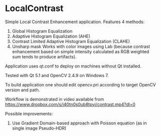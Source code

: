 # LocalContrast
Simple Local Contrast Enhancement application.
Features 4 methods:
1. Global Histogram Equalization
2. Adaptive Histogram Equalization (AHE)
3. Contrast Limited Adaptive Histogram Equalization (CLAHE)
4. Unsharp mask
Works with color images using Lab (because contrast enhancement based on simple intensity calculated as 
RGB weighted sum tends to produce artifacts).

Application uses qt.conf to deploy on machines without Qt installed.

Tested with Qt 5.1 and OpenCV 2.4.9 on Windows 7. 

To build application one should edit opencv.pri according to target OpenCV version and path.

Workflow is demonstrated in video available from https://www.dropbox.com/s/i40tn0s0ub8tpvj/contrast.mp4?dl=0

Possible improvements:
1. Use Gradient Domain-based approach with Poisson equation (as in single image Pseudo-HDR)
